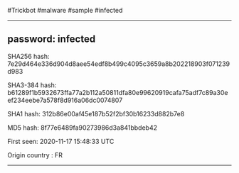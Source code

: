 #Trickbot #malware #sample #infected

---------------------------------------------------------------------------
password: infected
---------------------------------------------------------------------------

SHA256 hash:	 7e29d464e336d904d8aee54edf8b499c4095c3659a8b202218903f071239d983

SHA3-384 hash:	 b61289f1b5932673ffa77a2b112a50811dfa80e99620919cafa75adf7c89a30eef234eebe7a578f8d916a06dc0074807

SHA1 hash:	 312b86e00af45e187b52f2bf30b16233d882b7e8

MD5 hash:	 8f77e6489fa90273986d3a841bbdeb42

First seen:	2020-11-17 15:48:33 UTC

Origin country : FR 

---------------------------------------------------------------------------
